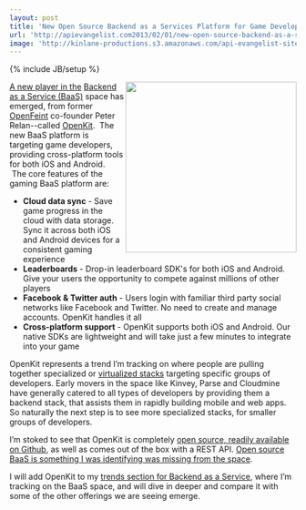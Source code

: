 ```yaml
---
layout: post
title: 'New Open Source Backend as a Services Platform for Game Developers'
url: 'http://apievangelist.com2013/02/01/new-open-source-backend-as-a-services-platform-for-game-developers/'
image: 'http://kinlane-productions.s3.amazonaws.com/api-evangelist-site/blog/OpenKit.png'
---
```

{% include JB/setup %}
<p>
     <a title=OpenKit href=http://openkit.io/><img src=https://s3.amazonaws.com/kinlane-productions/api-evangelist/openkit/open-kit-logo-larger.png  width=300 align=right /></a>
</p>
<p>
     <a title=OpenKit href=http://openkit.io/>A new player in the</a> <a title=Backend as a Service href=/trends/baas.php>Backend as a Service (BaaS)</a> space has emerged, from former <a href=http://en.wikipedia.org/wiki/OpenFeint>OpenFeint</a> co-founder Peter Relan--called <a title=OpenKit href=http://openkit.io/>OpenKit</a>.  The new BaaS platform is targeting game developers, providing cross-platform tools for both iOS and Android.  The core features of the gaming BaaS platform are:
</p>
<ul class=mainlist>
     <li>
          <strong>Cloud data sync</strong> - Save game progress in the cloud with data storage. Sync it across both iOS and Android devices for a consistent gaming experience
     </li>
     <li>
          <strong>Leaderboards</strong> - Drop-in leaderboard SDK's for both iOS and Android. Give your users the opportunity to compete against millions of other players
     </li>
     <li>
          <strong>Facebook &amp; Twitter auth</strong> - Users login with familiar third party social networks like Facebook and Twitter. No need to create and manage accounts. OpenKit handles it all
     </li>
     <li>
          <strong>Cross-platform support</strong> - OpenKit supports both iOS and Android. Our native SDKs are lightweight and will take just a few minutes to integrate into your game
     </li>
</ul>
<p>
     OpenKit represents a trend I’m tracking on where people are pulling together specialized or <a title=virtualized stacks href=/2013/01/28/virtualized-api-stacks/>virtualized stacks</a> targeting specific groups of developers. Early movers in the space like Kinvey, Parse and Cloudmine have generally catered to all types of developers by providing them a backend stack, that assists them in rapidly building mobile and web apps. So naturally the next step is to see more specialized stacks, for smaller groups of developers.
</p>
<p>
     I’m stoked to see that OpenKit is completely <a href=https://github.com/openkit>open source, readily available on Github</a>, as well as comes out of the box with a REST API. <a title=open source baas href=/2012/08/28/open-source-mobile-backend-as-a-service/>Open source BaaS is something I was identifying was missing from the space</a>.
</p>
<p>
     I will add OpenKit to my <a title=baas trends href=/trends/baas.php>trends section for Backend as a Service</a>, where I’m tracking on the BaaS space, and will dive in deeper and compare it with some of the other offerings we are seeing emerge.
</p>
